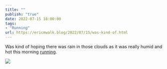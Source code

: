 ```yaml
---
title: ""
publish: "true"
date: 2022-07-15 18:00:00
tags:
- "Running"
url: https://ericmwalk.blog/2022/07/15/was-kind-of.html
---
```

Was kind of hoping there was rain in those clouds as it was really humid and hot this morning [running](http://www.strava.com/activities/7473562216).

![](https://ericmwalk.blog/uploads/2022/a5959843a3.jpg)